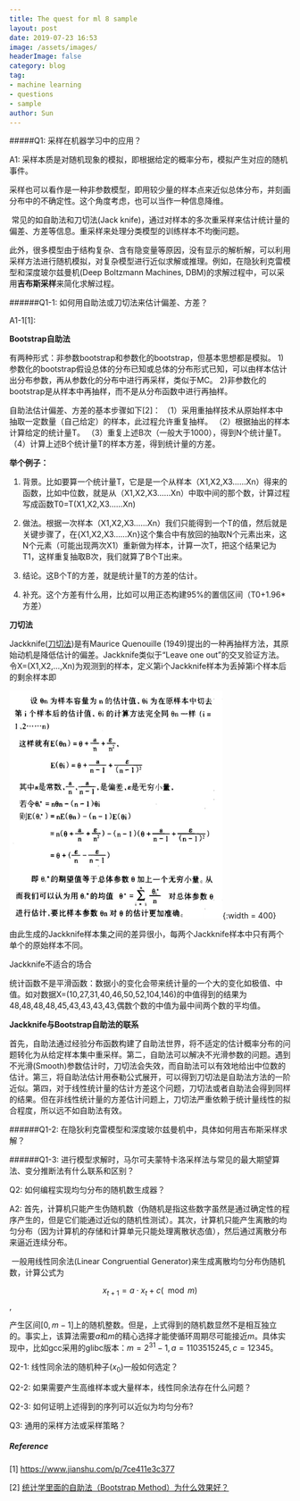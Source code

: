 ```yaml
---
title: The quest for ml 8 sample
layout: post
date: 2019-07-23 16:53
image: /assets/images/
headerImage: false
category: blog
tag:
- machine learning
- questions
- sample
author: Sun
---
```


#####Q1: 采样在机器学习中的应用？

A1: 采样本质是对随机现象的模拟，即根据给定的概率分布，模拟产生对应的随机事件。

​	采样也可以看作是一种非参数模型，即用较少量的样本点来近似总体分布，并刻画分布中的不确定性。这个角度考虑，也可以当作一种信息降维。

​	常见的如自助法和刀切法(Jack knife)，通过对样本的多次重采样来估计统计量的偏差、方差等信息。重采样来处理分类模型的训练样本不均衡问题。

​	此外，很多模型由于结构复杂、含有隐变量等原因，没有显示的解析解，可以利用采样方法进行随机模拟，对复杂模型进行近似求解或推理。例如，在隐狄利克雷模型和深度玻尔兹曼机(Deep Boltzmann Machines, DBM)的求解过程中，可以采用**吉布斯采样**来简化求解过程。

######Q1-1: 如何用自助法或刀切法来估计偏差、方差？

A1-1[1]: 

**Bootstrap自助法**

有两种形式：非参数bootstrap和参数化的bootstrap，但基本思想都是模拟。
1)参数化的bootstrap假设总体的分布已知或总体的分布形式已知，可以由样本估计出分布参数，再从参数化的分布中进行再采样，类似于MC。
2)非参数化的bootstrap是从样本中再抽样，而不是从分布函数中进行再抽样。

自助法估计偏差、方差的基本步骤如下[2]：
（1）采用重抽样技术从原始样本中抽取一定数量（自己给定）的样本，此过程允许重复抽样。 
（2）根据抽出的样本计算给定的统计量T。 
（3）重复上述B次（一般大于1000），得到N个统计量T。 
（4）计算上述B个统计量T的样本方差，得到统计量的方差。 

**举个例子：**

1. 背景。比如要算一个统计量T，它是是一个从样本（X1,X2,X3……Xn）得来的函数，比如中位数，就是从（X1,X2,X3……Xn）中取中间的那个数，计算过程写成函数T0=T(X1,X2,X3……Xn)
2. 做法。根据一次样本（X1,X2,X3……Xn）我们只能得到一个T的值，然后就是关键步骤了，在{X1,X2,X3……Xn}这个集合中有放回的抽取N个元素出来，这N个元素（可能出现两次X1）重新做为样本，计算一次T，把这个结果记为T1，这样重复抽取B次，我们就算了B个T出来。

3. 结论。这B个T的方差，就是统计量T的方差的估计。
4. 补充。这个方差有什么用，比如可以用正态构建95%的置信区间（T0+1.96*方差）

**刀切法**

Jackknife([刀切法](https://www.baidu.com/s?wd=刀切&tn=24004469_oem_dg&rsv_dl=gh_pl_sl_csd))是有Maurice Quenouille (1949)提出的一种再抽样方法，其原始动机是降低估计的偏差。Jackknife类似于“Leave one out”的交叉验证方法。令X=(X1,X2,…,Xn)为观测到的样本，定义第i个Jackknife样本为丢掉第i个样本后的剩余样本即

![15469714-3a9c6f945f666a00](/assets/images/image-0723-jackknife.png){:width = 400}

由此生成的Jackknife样本集之间的差异很小，每两个Jackknife样本中只有两个单个的原始样本不同。

Jackknife不适合的场合

统计函数不是平滑函数：数据小的变化会带来统计量的一个大的变化如极值、中值。如对数据X=(10,27,31,40,46,50,52,104,146)的中值得到的结果为48,48,48,48,45,43,43,43,43,偶数个数的中值为最中间两个数的平均值。

**Jackknife与Bootstrap自助法的联系**

首先，自助法通过经验分布函数构建了自助法世界，将不适定的估计概率分布的问题转化为从给定样本集中重采样。第二，自助法可以解决不光滑参数的问题。遇到不光滑(Smooth)参数估计时，刀切法会失效，而自助法可以有效地给出中位数的估计。第三，将自助法估计用泰勒公式展开，可以得到刀切法是自助法方法的一阶近似。第四，对于线性统计量的估计方差这个问题，刀切法或者自助法会得到同样的结果。但在非线性统计量的方差估计问题上，刀切法严重依赖于统计量线性的拟合程度，所以远不如自助法有效。



######Q1-2: 在隐狄利克雷模型和深度玻尔兹曼机中，具体如何用吉布斯采样求解？





######Q1-3: 进行模型求解时，马尔可夫蒙特卡洛采样法与常见的最大期望算法、变分推断法有什么联系和区别？



Q2: 如何编程实现均匀分布的随机数生成器？

A2: 首先，计算机只能产生伪随机数（伪随机是指这些数字虽然是通过确定性的程序产生的，但是它们能通过近似的随机性测试）。其次，计算机只能产生离散的均匀分布（因为计算机的存储和计算单元只能处理离散状态值），然后通过离散分布来逼近连续分布。

​	一般用线性同余法(Linear Congruential Generator)来生成离散均匀分布伪随机数，计算公式为

$$ x_{t+1} = a \cdot x_t + c (\mod m) \tag{1}$$,

产生区间$[0, m-1]$上的随机整数。但是，上式得到的随机数显然不是相互独立的。事实上，该算法需要$a$和$m$的精心选择才能使循环周期尽可能接近$m$。具体实现中，比如gcc采用的glibc版本：$m = 2^{31}-1, a = 1103515245, c = 12345$。

Q2-1: 线性同余法的随机种子($x_0$)一般如何选定？



Q2-2: 如果需要产生高维样本或大量样本，线性同余法存在什么问题？



Q2-3: 如何证明上述得到的序列可以近似为均匀分布?



Q3: 通用的采样方法或采样策略？



##### Reference

[1] https://www.jianshu.com/p/7ce411e3c377

[2] [统计学里面的自助法（Bootstrap Method）为什么效果好？](https://www.zhihu.com/question/38429969) 